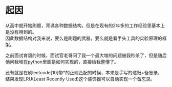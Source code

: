 # 起因
从高中就开始刷题，背诵各种数据结构，但是在现有的2年多的工作经验里基本上是没有用到的。  
因此数据结构对我来说，要么是刷题的武器，要么就是看手头工具的实验原理的框架。

之前面试育碧的时候，面试官老哥问了我一个最大堆的问题被我秒杀了，但是随后他问我堆在python里面是如何实现的，直接给我整懵了。

还有就是在刷leetcode[10]带*的正则匹配的时候，本来是手写的递归+备忘录，结果发现LRU(Least Recently Used)这个装饰器可以自动实现一个备忘录。
